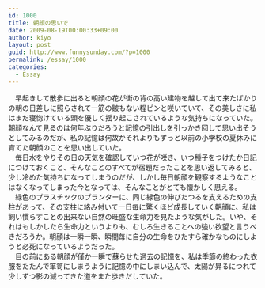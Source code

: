 ```yaml
---
id: 1000
title: 朝顔の思いで
date: 2009-08-19T00:00:33+09:00
author: kiyo
layout: post
guid: http://www.funnysunday.com/?p=1000
permalink: /essay/1000
categories:
  - Essay
---
```

　早起きして散歩に出ると朝顔の花が街の背の高い建物を越して出て来たばかりの朝の日差しに照らされて一筋の皺もない程ピンと咲いていて、その美しさに私はまだ寝惚けている頭を優しく揺り起こされているような気持ちになっていた。朝顔なんて見るのは何年ぶりだろうと記憶の引出しを引っかき回して思い出そうとしてみるのだが、私の記憶は何故かそれよりもずっと以前の小学校の夏休みに育てた朝顔のことを思い出していた。  
　毎日水をやりその日の天気を確認していつ花が咲き、いつ種子をつけたか日記につけておくこと、そんなことのすべてが宿題だったことを思い返してみると、少し冷めた気持ちになってしまうのだが、しかし毎日朝顔を観察するようなことはなくなってしまった今となっては、そんなことがとても懐かしく思える。  
　緑色のプラスチックのプランターに、同じ緑色の伸びたつるを支えるための支柱があって、その支柱に絡み付いて一日毎に驚くほど成長していく朝顔に、私は飼い慣らすことの出来ない自然の旺盛な生命力を見たような気がした。いや、それはもしかしたら生命力というよりも、むしろ生きることへの強い欲望と言うべきだろうか。朝顔は一瞬一瞬、瞬間毎に自分の生命をひたすら確かなものにしようと必死になっているようだった。  
　目の前にある朝顔が僅か一瞬で蘇らせた過去の記憶を、私は季節の終わった衣服をたたんで箪笥にしまうように記憶の中にしまい込んで、太陽が昇るにつれて少しずつ影の減ってきた道をまた歩きだしていた。
